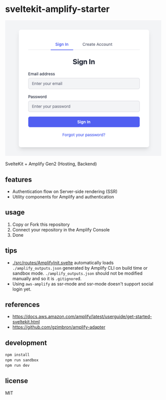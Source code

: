 # sveltekit-amplify-starter

![](./authenticator.png)

SvelteKit + Amplify Gen2 (Hosting, Backend)

## features

- Authentication flow on Server-side rendering (SSR)
- Utility components for Amplify and authentication

## usage

1. Copy or Fork this repository
2. Connect your repository in the Amplify Console
3. Done

## tips

- [./src/routes/AmplifyInit.svelte](./src/routes/AmplifyInit.svelte) automatically loads `./amplify_outputs.json` generated by Amplify CLI on build time or sandbox mode. `./amplify_outputs.json` should not be modified manually and so it is `.gitignore`d.
- Using `aws-amplify` as ssr-mode and ssr-mode doesn't support social login yet.

## references

- <https://docs.aws.amazon.com/amplify/latest/userguide/get-started-sveltekit.html>
- <https://github.com/gzimbron/amplify-adapter>

## development

```sh
npm install
npm run sandbox
npm run dev
```

## license

MIT

